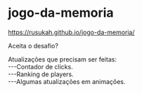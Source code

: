 # jogo-da-memoria

https://rusukah.github.io/jogo-da-memoria/


Aceita o desafio?



Atualizações que precisam ser feitas: 
<br>
---Contador de clicks. <br>
---Ranking de players. <br>
---Algumas atualizações em animações.
